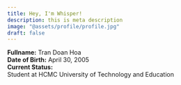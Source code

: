 ```yaml
---
title: Hey, I'm Whisper!
description: this is meta description
image: "@assets/profile/profile.jpg"
draft: false
---
```


**Fullname:** Tran Doan Hoa  
**Date of Birth:** April 30, 2005  
**Current Status:**  
Student at HCMC University of Technology and Education
